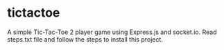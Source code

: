 # tictactoe
A simple Tic-Tac-Toe 2 player game using Express.js and socket.io.
Read steps.txt file and follow the steps to install this project.
